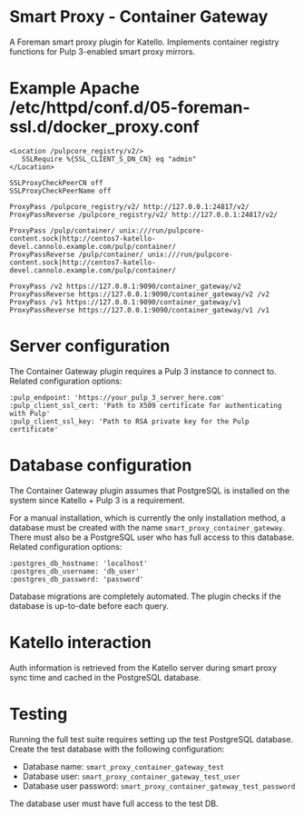 # Smart Proxy - Container Gateway

A Foreman smart proxy plugin for Katello.  Implements container registry functions for Pulp 3-enabled smart proxy mirrors.

# Example Apache /etc/httpd/conf.d/05-foreman-ssl.d/docker_proxy.conf

```
<Location /pulpcore_registry/v2/>
   SSLRequire %{SSL_CLIENT_S_DN_CN} eq "admin"
</Location>

SSLProxyCheckPeerCN off
SSLProxyCheckPeerName off

ProxyPass /pulpcore_registry/v2/ http://127.0.0.1:24817/v2/
ProxyPassReverse /pulpcore_registry/v2/ http://127.0.0.1:24817/v2/

ProxyPass /pulp/container/ unix:///run/pulpcore-content.sock|http://centos7-katello-devel.cannolo.example.com/pulp/container/
ProxyPassReverse /pulp/container/ unix:///run/pulpcore-content.sock|http://centos7-katello-devel.cannolo.example.com/pulp/container/

ProxyPass /v2 https://127.0.0.1:9090/container_gateway/v2
ProxyPassReverse https://127.0.0.1:9090/container_gateway/v2 /v2
ProxyPass /v1 https://127.0.0.1:9090/container_gateway/v1
ProxyPassReverse https://127.0.0.1:9090/container_gateway/v1 /v1
```

# Server configuration

The Container Gateway plugin requires a Pulp 3 instance to connect to.  Related configuration options:
```
:pulp_endpoint: 'https://your_pulp_3_server_here.com'
:pulp_client_ssl_cert: 'Path to X509 certificate for authenticating with Pulp'
:pulp_client_ssl_key: 'Path to RSA private key for the Pulp certificate'
```

# Database configuration

The Container Gateway plugin assumes that PostgreSQL is installed on the system since Katello + Pulp 3 is a requirement.

For a manual installation, which is currently the only installation method, a database must be created with the name
`smart_proxy_container_gateway`.  There must also be a PostgreSQL user who has full access to this database. Related configuration options:
```
:postgres_db_hostname: 'localhost'
:postgres_db_username: 'db_user'
:postgres_db_password: 'password'
```

Database migrations are completely automated.  The plugin checks if the database is up-to-date before each query.

# Katello interaction

Auth information is retrieved from the Katello server during smart proxy sync time and cached in the PostgreSQL database.

# Testing

Running the full test suite requires setting up the test PostgreSQL database.  Create the test database with the following configuration:

- Database name: `smart_proxy_container_gateway_test`
- Database user: `smart_proxy_container_gateway_test_user`
- Database user password: `smart_proxy_container_gateway_test_password`

The database user must have full access to the test DB.
